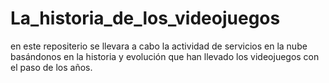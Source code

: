 # La_historia_de_los_videojuegos
en este repositerio se llevara a cabo la actividad de servicios en la nube basándonos en la historia y evolución que han llevado los videojuegos con el paso de los años.
